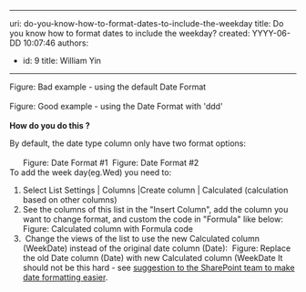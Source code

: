 

---
uri: do-you-know-how-to-format-dates-to-include-the-weekday
title: Do you know how to format dates to include the weekday?
created: YYYY-06-DD 10:07:46
authors:
  - id: 9
    title: William Yin
---




<span class='intro'>   <img alt="" class="ms-rteCustom-ImageArea" src="/PublishingImages/BadDateFormat.gif" /> <br>
<span class="ms-rteCustom-FigureBad">Figure&#58; Bad example - using the default Date Format</span><br>
<br>
<img alt="" class="ms-rteCustom-ImageArea" src="/PublishingImages/GoodDateFormat.gif" /><br>
<span class="ms-rteCustom-FigureGood">Figure&#58; Good example - using the Date Format with 'ddd'</span><br>
<br>
<strong>How do you do this ?</strong><br>
 </span>

By default, the date type column only have two format options&#58;<br>
<br>
&#160;&#160;&#160;&#160; <img alt="" class="ms-rteCustom-ImageArea" src="/PublishingImages/DateFormateDateOnly.gif" />&#160;<font class="ms-rteCustom-FigureNormal">Figure&#58; Date Format #1 </font><img alt="" class="ms-rteCustom-ImageArea" src="/PublishingImages/DateFormateDateAndTime.gif" border="0" /> <font class="ms-rteCustom-FigureNormal">Figure&#58; Date Format #2 <br>
</font>To add the week day(eg.Wed) you need to&#58;
<ol>
    <li>Select List Settings&#160;| Columns |Create column&#160;| Calculated (calculation based on other columns) </li>
    <li>See the columns of this list in the &quot;Insert Column&quot;, add the column you want to change format, and custom the code in &quot;Formula&quot; like below&#58;&#160; <img alt="" class="ms-rteCustom-ImageArea" src="/PublishingImages/CalculatedColumnWithFormulaCode.gif" />&#160;<br>
    <font class="ms-rteCustom-FigureNormal">Figure&#58; Calculated column with Formula code </font></li>
    <li>&#160;Change the views of the list to use the new Calculated column (WeekDate) instead of the original date column (Date)&#58; <img alt="" class="ms-rteCustom-ImageArea" src="/PublishingImages/ReplaceOldDate.gif" /> <font class="ms-rteCustom-FigureNormal">Figure&#58; Replace the old Date column (Date) with new Calculated column (WeekDate It should not be this hard - see <a href="http&#58;//www.ssw.com.au/ssw/Standards/BetterSoftwareSuggestions/SharePointTeamServices.aspx#ChangeDateFormatShouldBeEasier">suggestion to the SharePoint team to make date formatting easier</a>. </font></li>
</ol>



